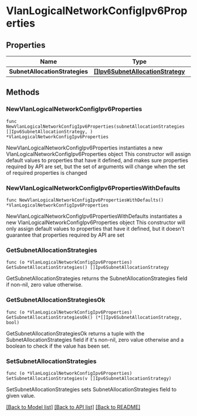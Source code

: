 # VlanLogicalNetworkConfigIpv6Properties

## Properties

Name | Type | Description | Notes
------------ | ------------- | ------------- | -------------
**SubnetAllocationStrategies** | [**[]Ipv6SubnetAllocationStrategy**](Ipv6SubnetAllocationStrategy.md) |  | 

## Methods

### NewVlanLogicalNetworkConfigIpv6Properties

`func NewVlanLogicalNetworkConfigIpv6Properties(subnetAllocationStrategies []Ipv6SubnetAllocationStrategy, ) *VlanLogicalNetworkConfigIpv6Properties`

NewVlanLogicalNetworkConfigIpv6Properties instantiates a new VlanLogicalNetworkConfigIpv6Properties object
This constructor will assign default values to properties that have it defined,
and makes sure properties required by API are set, but the set of arguments
will change when the set of required properties is changed

### NewVlanLogicalNetworkConfigIpv6PropertiesWithDefaults

`func NewVlanLogicalNetworkConfigIpv6PropertiesWithDefaults() *VlanLogicalNetworkConfigIpv6Properties`

NewVlanLogicalNetworkConfigIpv6PropertiesWithDefaults instantiates a new VlanLogicalNetworkConfigIpv6Properties object
This constructor will only assign default values to properties that have it defined,
but it doesn't guarantee that properties required by API are set

### GetSubnetAllocationStrategies

`func (o *VlanLogicalNetworkConfigIpv6Properties) GetSubnetAllocationStrategies() []Ipv6SubnetAllocationStrategy`

GetSubnetAllocationStrategies returns the SubnetAllocationStrategies field if non-nil, zero value otherwise.

### GetSubnetAllocationStrategiesOk

`func (o *VlanLogicalNetworkConfigIpv6Properties) GetSubnetAllocationStrategiesOk() (*[]Ipv6SubnetAllocationStrategy, bool)`

GetSubnetAllocationStrategiesOk returns a tuple with the SubnetAllocationStrategies field if it's non-nil, zero value otherwise
and a boolean to check if the value has been set.

### SetSubnetAllocationStrategies

`func (o *VlanLogicalNetworkConfigIpv6Properties) SetSubnetAllocationStrategies(v []Ipv6SubnetAllocationStrategy)`

SetSubnetAllocationStrategies sets SubnetAllocationStrategies field to given value.



[[Back to Model list]](../README.md#documentation-for-models) [[Back to API list]](../README.md#documentation-for-api-endpoints) [[Back to README]](../README.md)


